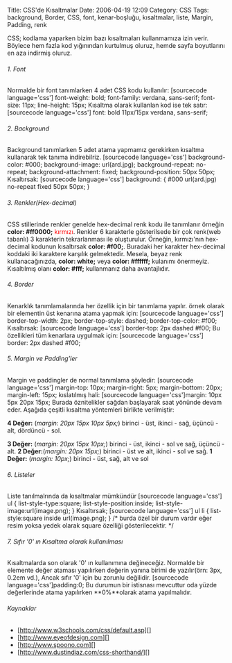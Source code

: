 Title: CSS&#039;de Kısaltmalar
Date: 2006-04-19 12:09
Category: CSS
Tags: background, Border, CSS, font, kenar-boşluğu, kısaltmalar, liste, Margin, Padding, renk

CSS; kodlama yaparken bizim bazı kısaltmaları kullanmamıza izin verir.
Böylece hem fazla kod yığınından kurtulmuş oluruz, hemde sayfa
boyutlarını en aza indirmiş oluruz.<!--more-->

###### 1. Font

Normalde bir font tanımlarken 4 adet CSS kodu kullanılır: [sourcecode language='css'] font-weight: bold; font-family: verdana, sans-serif;
font-size: 11px; line-height: 15px; Kısaltma olarak
kullanlan kod ise tek satır: [sourcecode language='css'] font: bold
11px/15px verdana, sans-serif; 

###### 2. Background

Background tanımlarken 5 adet atama yapmamız gerekirken kısaltma
kullanarak tek tanıma indirebilriz. [sourcecode language='css']
background-color: #000; background-image: url(ard.jpg);
background-repeat: no-repeat; background-attachment: fixed;
background-position: 50px 50px;  Kısaltırsak: [sourcecode language='css'] background: { #000 url(ard.jpg) no-repeat fixed 50px
50px; } 

###### 3. Renkler(Hex-decimal)

CSS stillerinde renkler genelde hex-decimal renk kodu ile tanımlanır
örneğin **color: #ff0000;**
<span style="color: #ff0000">kırmızı</span>. Renkler 6 karakterle
gösterilsede bir çok renk(web tabanlı) 3 karakterin tekrarlanması ile
oluşturulur. Örneğin, kırmızı'nın hex-decimal kodunun kısaltırsak
**color: #f00;**. Buradaki her karakter hex-decimal koddaki iki
karaktere karşılık gelmektedir. Mesela, beyaz renk kullanacağınızda,
**color: white;** veya **color: #ffffff;** kulanımı önermeyiz.
Kısaltılmış olanı **color: #fff;** kullanmanız daha avantajlıdır.

###### 4. Border

Kenarklık tanımlamalarında her özellik için bir tanımlama yapılır. örnek
olarak bir elementin üst kenarına atama yapmak için: [sourcecode language='css'] border-top-width: 2px; border-top-style: dashed;
border-top-color: #f00;  Kısaltırsak: [sourcecode language='css'] border-top: 2px dashed #f00;  Bu
özellikleri tüm kenarlara uygulmak için: [sourcecode language='css']
border: 2px dashed #f00; 

###### 5. Margin ve Padding'ler

Margin ve paddingler de normal tanımlama şöyledir: [sourcecode language='css'] margin-top: 10px; margin-right: 5px; margin-bottom:
20px; margin-left: 15px; kıslatılmış hali: [sourcecode language='css']margin: 10px 5px 20px 15px; Burada
öznitelikler sağdan başlayarak saat yönünde devam eder. Aşağıda çeşitli
kısaltma yöntemleri birlikte verilmiştir:

**4 Değer:** (*margin: 20px 15px 10px 5px;*) birinci - üst, ikinci -
sağ, üçüncü - alt, dördüncü - sol.

**3 Değer:** (*margin: 20px 15px 10px;*) birinci - üst, ikinci - sol ve
sağ, üçüncü - alt. **2 Değer:**(*margin: 20px 15px;*) birinci - üst ve
alt, ikinci - sol ve sağ. **1 Değer:** (*margin: 10px;*) birinci - üst,
sağ, alt ve sol

###### 6. Listeler

Liste tanılmalrında da kısaltmalar mümkündür [sourcecode language='css']
ul { list-style-type:square; list-style-position:inside;
list-style-image:url(image.png); }  Kısaltırsak;
[sourcecode language='css'] ul li { list-style:square inside
url(image.png); } /* burda özel bir durum vardır eğer resim yoksa yedek
olarak square özelliği gösterilecektir. */ 

###### 7. Sıfır '0' ın Kısaltma olarak kullanılması

Kısaltmalarda son olarak '0' ın kullanımına değineceğiz. Normalde bir
elemente değer ataması yapılırken değerin yanına birimi de yazılır(örn:
3px, 0.2em vd.), Ancak sıfır '0' için bu zorunlu değilidir. [sourcecode language='css']padding:0; Bu durumun bir istisnası
mevcuttur oda yüzde değerlerinde atama yapılırken **0%**olarak atama
yapılmalıdır.

###### Kaynaklar

-   [http://www.w3schools.com/css/default.asp][]
-   [http://www.eyeofdesign.com][]
-   [http://www.spoono.com][]
-   [http://www.dustindiaz.com/css-shorthand/][]

</p>

  [http://www.w3schools.com/css/default.asp]: http://www.w3schools.com/css/default.asp
  [http://www.eyeofdesign.com]: http://www.eyeofdesign.com/css/background.php
  [http://www.spoono.com]: http://www.spoono.com/csst/tutorials/tutorial.php?id=5
  [http://www.dustindiaz.com/css-shorthand/]: http://www.dustindiaz.com/css-shorthand/
